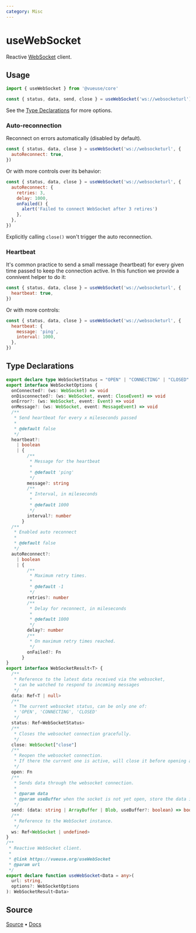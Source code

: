 ```yaml
---
category: Misc
---
```


# useWebSocket

Reactive [WebSocket](https://developer.mozilla.org/en-US/docs/Web/API/WebSocket/WebSocket) client.

## Usage

```js
import { useWebSocket } from '@vueuse/core'

const { status, data, send, close } = useWebSocket('ws://websocketurl')
```

See the [Type Declarations](#type-declarations) for more options.

### Auto-reconnection

Reconnect on errors automatically (disabled by default).

```js
const { status, data, close } = useWebSocket('ws://websocketurl', {
  autoReconnect: true,
})
```

Or with more controls over its behavior:

```js
const { status, data, close } = useWebSocket('ws://websocketurl', {
  autoReconnect: {
    retries: 3,
    delay: 1000,
    onFailed() {
      alert('Failed to connect WebSocket after 3 retires')
    },
  },
})
```

Explicitly calling `close()` won't trigger the auto reconnection.

### Heartbeat

It's common practice to send a small message (heartbeat) for every given time passed to keep the connection active. In this function we provide a connivent helper to do it:

```js
const { status, data, close } = useWebSocket('ws://websocketurl', {
  heartbeat: true,
})
```

Or with more controls:

```js
const { status, data, close } = useWebSocket('ws://websocketurl', {
  heartbeat: {
    message: 'ping',
    interval: 1000,
  },
})
```

<!--FOOTER_STARTS-->
## Type Declarations

```typescript
export declare type WebSocketStatus = "OPEN" | "CONNECTING" | "CLOSED"
export interface WebSocketOptions {
  onConnected?: (ws: WebSocket) => void
  onDisconnected?: (ws: WebSocket, event: CloseEvent) => void
  onError?: (ws: WebSocket, event: Event) => void
  onMessage?: (ws: WebSocket, event: MessageEvent) => void
  /**
   * Send heartbeat for every x mileseconds passed
   *
   * @default false
   */
  heartbeat?:
    | boolean
    | {
        /**
         * Message for the heartbeat
         *
         * @default 'ping'
         */
        message?: string
        /**
         * Interval, in mileseconds
         *
         * @default 1000
         */
        interval?: number
      }
  /**
   * Enabled auto reconnect
   *
   * @default false
   */
  autoReconnect?:
    | boolean
    | {
        /**
         * Maximum retry times.
         *
         * @default -1
         */
        retries?: number
        /**
         * Delay for reconnect, in mileseconds
         *
         * @default 1000
         */
        delay?: number
        /**
         * On maximum retry times reached.
         */
        onFailed?: Fn
      }
}
export interface WebSocketResult<T> {
  /**
   * Reference to the latest data received via the websocket,
   * can be watched to respond to incoming messages
   */
  data: Ref<T | null>
  /**
   * The current websocket status, can be only one of:
   * 'OPEN', 'CONNECTING', 'CLOSED'
   */
  status: Ref<WebSocketStatus>
  /**
   * Closes the websocket connection gracefully.
   */
  close: WebSocket["close"]
  /**
   * Reopen the websocket connection.
   * If there the current one is active, will close it before opening a new one.
   */
  open: Fn
  /**
   * Sends data through the websocket connection.
   *
   * @param data
   * @param useBuffer when the socket is not yet open, store the data into the buffer and sent them one connected. Default to true.
   */
  send: (data: string | ArrayBuffer | Blob, useBuffer?: boolean) => boolean
  /**
   * Reference to the WebSocket instance.
   */
  ws: Ref<WebSocket | undefined>
}
/**
 * Reactive WebSocket client.
 *
 * @link https://vueuse.org/useWebSocket
 * @param url
 */
export declare function useWebSocket<Data = any>(
  url: string,
  options?: WebSocketOptions
): WebSocketResult<Data>
```

## Source

[Source](https://github.com/vueuse/vueuse/blob/main/packages/core/useWebSocket/index.ts) • [Docs](https://github.com/vueuse/vueuse/blob/main/packages/core/useWebSocket/index.md)


<!--FOOTER_ENDS-->
